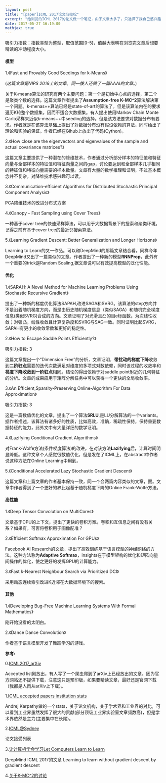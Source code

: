 ```yaml
---
layout: post
title: "[paper]ICML 2017论文马拉松"
excerpt: "给浏览的ICML 2017的论文做一个笔记，由于文章太多了，只选择了我自己感兴趣的领域去读。"
date: 2017-05-27 16:19:00
mathjax: true
---
```

<script type="text/javascript" src="http://cdn.mathjax.org/mathjax/latest/MathJax.js?config=default"></script>

吸引力指数：指数类型为整型，取值范围[0-5]，值越大表明在浏览完文章后想要精读的冲动程度大小。

#### 模型

1.《Fast and Provably Good Seedings for k-Means》

(_这篇文章是NIPS 2016上的文章，同一拨人还做了一篇AAAI的文章。_)

关于K-means算法的研究有两个主要问题：第一个是初始中心点的选择，第二个是聚类个数的选择。这篇文章作者提出了**Assumption-free K-MC^2**算法解决第一个问题。k-menas++算法已经是state-of-art的算法了，但是该算法内在的要求遍历K轮整个数据集，因而不适合大数据集。有人提出使用Markov Chain Monte Carlo采样来近似k-means++中seeding的选择，但是该方法要求对数据分布有要求。作者就是在该算法基础上提出了对数据分布没有假设依赖的算法，同时给出了理论和实验的保证。作者已经在Gihub上放出了代码(Cython)。

2.《How close are the eigenvectors and eigenvalues of the sample and actual covariance matrices?》

这篇文章主要提供了一种潜在的降维技术，作者通过分析部分样本的特征值和特征向量与全部样本的特征值和特征向量之间的gap，讨论要达到和全部样本几乎相同的特征值和特征向量需要的样本数量。文章有大量的数学推理和证明，不过基本概念并不复杂，对降维技术感兴趣可以读。

3.《Communication-eﬃcient Algorithms for Distributed Stochastic Principal Component Analysis》

PCA降维技术的改进分布式方案

4.《Canopy – Fast Sampling using Cover Trees》

一种基于cover tree的快速采样算法，可以用于大数据背景下的搜索和聚类环境。记得之前有基于cover tree的最近邻搜索算法。

5.《Learning Gradient Descent: Better Generalization and Longer Horizons》

Learning to Learn的又一作品。可以和DeepMind的那篇文章结合看，同样今年DeepMind又出了一篇类似的文章。作者提出了一种新的模型**RNNProp**，此外有一个重要的trick是Random Scaling,据文章说可以有效提高模型的泛化性能。


#### 优化

1.《SARAH: A Novel Method for Machine Learning Problems Using Stochastic Recursive Gradient》

提出了一种新的梯度优化算法SAPAH,改进SAGA和SVRG。该算法的step方向并不是沿着随机梯度方向，而是由历史随机梯度信息（类似SAGA）和随机完全梯度信息(类似SVRG)合成的方向。文章证明了对光滑且凸的目e标函数，为次线性收敛；对强凸，线性收敛且计算复杂度和SVRG与SAG一致。同时证明比起SVRG，SAPAH有更小的收敛常数和更好的稳定性。

2.《How to Escape Saddle Points Efficiently?》

吸引力指数: 3 

这篇文章提出一个“Dimension Free”的分析，文章证明，**带扰动的梯度下降**收敛到**二阶驻点**需要的迭代次数满足对维度的多项式对数依赖，同时该过程的收敛率和**梯度下降收敛到一阶驻点**相同。结论的得出依赖于对saddle point附近的几何特征的分析。文章的成果应用于矩阵分解任务中可以获得一个更快的全局收敛率。

3.《An Efficient,Sparsity-Preserving,Online-Algorithm For Data Approximation》

吸引力指数: 3

这是一篇数值优化的文章，提出了一个算法**SRLU**,是LU分解算法的一个variants。据作者描述，该算法有诸多好的性质，比如高效，准确，稀疏性保持，保持重要数据特征的能力，此外文中有大量详细的数学证明。

4.《Lazifying Conditional Gradient Algorithms》

对Frank-Wolfe方法(条件梯度算法)的改进，在对该方法**Lazifying**后，计算时间明显降低。这种文章个人感觉很数值优化，但是发在了ICML上，在abstract中作者说这种方法在Online Learning中用到。

5.《Conditional Accelerated Lazy Stochastic Gradient Descent》

这篇文章和上篇文章的作者基本保持一致，同一个会两篇内容类似的文章，囧。文章中作者得到了一个更好的界比起基于随机梯度下降的Online Frank-Wolfe方法。

#### 高性能

1.《Deep Tensor Convolution on MultiCores》

文章基于CPU的上下文，提出了更快的卷积方案。卷积和互信息之间有没有关系？如果有，可否将卷积用于图像配准？

2.《Efficient Softmax Approximation For GPUs》

Facebook AI Research的文章，提出了高效训练基于语言模型的神经网络的方法。这种方法称为**Adaptive Softmax**，insights在于模型架构的优化和矩阵向量间操作的优化，使之更好的发挥GPU的计算能力。

3.《Fast k-Nearest Neighbour Search via Prioritized DCI》

采用动态连续索引改进K近邻在大数据环境下的搜索。

#### 其他

1.《Developing Bug-Free Machine Learning Systems With Formal Mathematics》

刚开始没看的太明白。

2.《Dance Dance Convolution》

作者基于语言模型开发了舞蹈学习的游戏。


**参考:**

0.[ICML2017_arXiv](https://github.com/xiaojudou/ICML2017_arXiv)

Accepted list刚放出，有人写了一个爬虫爬到了arXiv上已经放出的文章。因为官方网站还不提供下载，注意这只是预印版，如果要精读文章，最好还是官网下载（我都是人肉从arXiv上下载）。

1.[ICML accepted papers institution stats](https://medium.com/@karpathy/icml-accepted-papers-institution-stats-bad8d2943f5d)

Andrej Karpathy做的一个stats，关于论文机构，关于学术界和工业界的对比，可以看到工业界虽然发挥了很大的贡献(部分顶级工业界实验室文章频数高)，但是学术界依然是主力(主要集中在长尾)。

2.[ICML@Sydney](https://2017.icml.cc/Conferences/2017/AcceptedPapersInitial)

论文接受列表

3.[让计算机学会学习Let Computers Learn to Learn](https://zhuanlan.zhihu.com/p/21362413)

DeepMind ICML 2017的文章 Learning to learn without gradient descent by gradient descent

4.[关于K-MC^2的讨论](https://zhuanlan.zhihu.com/p/25037146)
